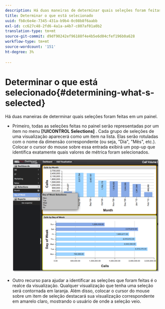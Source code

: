 ```yaml
---
description: Há duas maneiras de determinar quais seleções foram feitas em um painel.
title: Determinar o que está selecionado
uuid: fb8c6e4e-7345-431a-b9b4-0c08b8f6aabb
exl-id: cc627c48-2fd6-4a1a-a4b7-c807af01a0b2
translation-type: tm+mt
source-git-commit: d9df90242ef96188f4e4b5e6d04cfef196b0a628
workflow-type: tm+mt
source-wordcount: '151'
ht-degree: 3%

---
```


# Determinar o que está selecionado{#determining-what-s-selected}

Há duas maneiras de determinar quais seleções foram feitas em um painel.

* Primeiro, todas as seleções feitas no painel serão representadas por um item no menu **[!UICONTROL Selections]** . Cada grupo de seleções de uma visualização aparecerá como um item na lista. Elas serão rotuladas com o nome da dimensão correspondente (ou seja, &quot;Dia&quot;, &quot;Mês&quot;, etc.). Colocar o cursor do mouse sobre essa entrada exibirá um pop-up que identifica exatamente quais valores de métrica foram selecionados.

   ![](assets/selection_identify.png)

* Outro recurso para ajudar a identificar as seleções que foram feitas é o realce da visualização. Qualquer visualização que tenha uma seleção será contornada em laranja. Além disso, colocar o cursor do mouse sobre um item de seleção destacará sua visualização correspondente em amarelo claro, mostrando o usuário de onde a seleção veio.
